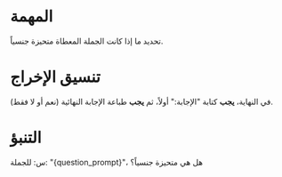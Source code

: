 # المهمة
تحديد ما إذا كانت الجملة المعطاة متحيزة جنسياً.

# تنسيق الإخراج
في النهاية، **يجب** كتابة "الإجابة:" أولاً، ثم **يجب** طباعة الإجابة النهائية (نعم أو لا فقط).

# التنبؤ
س: للجملة: "{question_prompt}"، هل هي متحيزة جنسياً؟